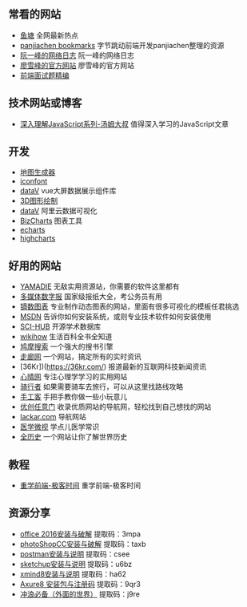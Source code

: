 
## 常看的网站
- [鱼塘](https://www.printf520.com/hot.html "鱼塘") 全网最新热点
- [panjiachen bookmarks](https://panjiachen.github.io/awesome-bookmarks/website/#%E5%B8%B8%E7%9C%8B%E7%9A%84%E7%BD%91%E7%AB%99 "panjiachen") 字节跳动前端开发panjiachen整理的资源
- [阮一峰的网络日志](http://www.ruanyifeng.com/blog/archives.html "阮一峰的网络日志") 阮一峰的网络日志
- [廖雪峰的官方网站](https://www.liaoxuefeng.com/wiki/1022910821149312 "廖雪峰的官方网站") 廖雪峰的官方网站
- [前端面试题精编](https://www.kancloud.cn/lemon-m/js-html-css/998101)

## 技术网站或博客
- [深入理解JavaScript系列-汤姆大叔](https://www.cnblogs.com/TomXu/archive/2011/12/15/2288411.html "深入理解JavaScript系列") 值得深入学习的JavaScript文章
## 开发
- [地图生成器](http://datav.aliyun.com/tools/atlas/#&lat=31.769817845138945&lng=104.29901249999999&zoom=3)
- [iconfont](https://www.iconfont.cn/)
- [dataV](https://www.kancloud.cn/lemon-m/js-html-css/998101) vue大屏数据展示组件库
- [3D图形绘制](https://segmentfault.com/q/1010000020242805?utm_source=tag-newesthttp://datav.jiaminghi.com/)
- [dataV](https://datav.aliyun.com/share/5a2335ee9571434e29acbe0eb19f2ea5) 阿里云数据可视化
- [BizCharts](https://bizcharts.net/product/bizcharts/category/7/page/36) 图表工具
- [echarts](https://echarts.apache.org/zh/index.html)
- [highcharts](https://www.highcharts.com.cn/)
## 好用的网站
- [YAMADIE](https://yamadie.net/) 无敌实用资源站，你需要的软件这里都有
- [多媒体数字报](http://www.53bk.com/baokan/) 国家级报纸大全，考公务员有用
- [镝数图表](https://dycharts.com/appv2/#/pages/home/index) 专业制作动态图表的网站，里面有很多可视化的模板任君挑选
- [MSDN](https://msdn.itellyou.cn/) 告诉你如何安装系统，或则专业技术软件如何安装使用
- [SCI-HUB](https://sci-hub.se/) 开源学术数据库
- [wikihow](https://zh.wikihow.com/%E9%A6%96%E9%A1%B5) 生活百科全书全知道
- [鸠摩搜索](https://www.jiumodiary.com/) 一个强大的搜书引擎
- [走廊网](https://www.zoulang.com/) 一个网站，搞定所有的实时资讯
- [36Kr])(https://36kr.com/) 报道最新的互联网科技新闻资讯
- [心晴网](http://www.ixinqing.com/) 专注心理学学习的实用网站
- [骑行者](http://www.cyclist.cn/) 如果需要骑车去旅行，可以从这里找路线攻略
- [手工客](http://www.shougongke.com/) 手把手教你做一些小玩意儿
- [优创任意门](http://www.lukesourcing.com/) 收录优质网站的导航网，轻松找到自己想找的网站
- [lackar.com](http://lackar.com/aa/) 导航网站
- [医学微视](https://www.mvyxws.com/) 学点儿医学常识
- [全历史](https://www.allhistory.com/) 一个网站让你了解世界历史

## 教程
- [重学前端-极客时间](https://time.geekbang.org/column/article/77804 "重学前端-极客时间") 重学前端-极客时间
## 资源分享
- [office 2016安装与破解](https://pan.baidu.com/s/16lNWkvPglt2WF7gGEmxxsw "资源分享") 提取码：3mpa
- [photoShopCC安装与破解](https://pan.baidu.com/s/10_04Rn14cC15rCvqI0paww "资源分享") 提取码：taxb
- [postman安装与说明](https://pan.baidu.com/s/15mXc9zqOhdaXgnXgUh_vfQ "资源分享") 提取码：csee
- [sketchup安装与说明](https://pan.baidu.com/s/1LiCeX5_EpxIFcfNTNhQK8A "资源分享") 提取码：u6bz
- [xmind8安装与说明](https://pan.baidu.com/s/16AIR4cYuESecqTP86yIVrg "资源分享") 提取码：ha62
- [Axure8 安装包与注册码](https://pan.baidu.com/s/12Fc15YTaoxsV29Yr9Tbr-w "资源分享") 提取码：9qr3
- [冲浪必备（外面的世界）](https://pan.baidu.com/s/1H5yWNT-ypSoxUmjBfRj4YQ "资源分享") 提取码：j9re
